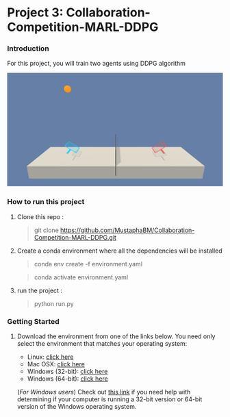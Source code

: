 [//]: # (Image References)

[image1]: tennis.png "environment"

# Project 3: Collaboration-Competition-MARL-DDPG

### Introduction
For this project, you will train two agents using DDPG algorithm

![environment][image1]

### How to run this project
1. Clone this repo : 
    > git clone https://github.com/MustaphaBM/Collaboration-Competition-MARL-DDPG.git

2. Create a conda environment where all the dependencies will be installed 
    > conda env create -f environment.yaml
    
    > conda activate environment.yaml

3. run the project :
    > python run.py

### Getting Started

1. Download the environment from one of the links below.  You need only select the environment that matches your operating system:
    - Linux: [click here](https://s3-us-west-1.amazonaws.com/udacity-drlnd/P3/Tennis/Tennis_Linux.zip)
    - Mac OSX: [click here](https://s3-us-west-1.amazonaws.com/udacity-drlnd/P3/Tennis/Tennis.app.zip)
    - Windows (32-bit): [click here](https://s3-us-west-1.amazonaws.com/udacity-drlnd/P3/Tennis/Tennis_Windows_x86.zip)
    - Windows (64-bit): [click here](https://s3-us-west-1.amazonaws.com/udacity-drlnd/P3/Tennis/Tennis_Windows_x86_64.zip)
    
    (_For Windows users_) Check out [this link](https://support.microsoft.com/en-us/help/827218/how-to-determine-whether-a-computer-is-running-a-32-bit-version-or-64) if you need help with determining if your computer is running a 32-bit version or 64-bit version of the Windows operating system.